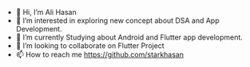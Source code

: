 - 👋 Hi, I’m Ali Hasan
- 👀 I’m interested in exploring new concept about DSA and App Development.
- 🌱 I’m currently Studying about Android and Flutter app development.
- 💞️ I’m looking to collaborate on Flutter Project
- 📫 How to reach me https://github.com/starkhasan

<!---
starkhasan/starkhasan is a ✨ special ✨ repository because its `README.md` (this file) appears on your GitHub profile.
You can click the Preview link to take a look at your changes.
--->
